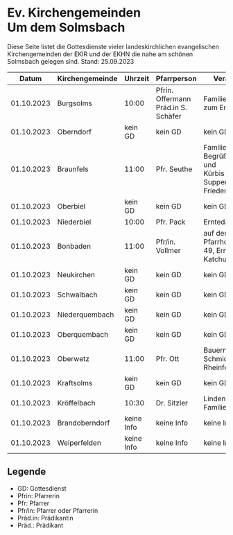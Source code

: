 # Ev. Kirchengemeinden<br>Um dem Solmsbach
Diese Seite listet die Gottesdienste vieler landeskirchlichen evangelischen Kirchengemeinden
der EKIR und der EKHN die nahe am schönen Solmsbach gelegen sind.
Stand: 25.09.2023

Datum        | Kirchengemeinde | Uhrzeit    | Pfarrperson       | Veranstaltung |
------------ | --------------- | ---------- | ----------------- | ------------- |
01.10.2023   | Burgsolms       | 10:00      | Pfrin. Offermann<br>Präd.in S. Schäfer | Familiengottesdienst zum Erntedankfest | 
01.10.2023   | Oberndorf       | kein GD    | kein GD           | kein GD       | 
01.10.2023   | Braunfels       | 11:00      | Pfr. Seuthe       | Familien GD mit Begrüßung Katchus und<br>Kürbis-Suppenessen in der Friedenskirche |
01.10.2023   | Oberbiel        | kein GD    | kein GD           | kein GD       |
01.10.2023   | Niederbiel      | 10:00      | Pfr. Pack         | Erntedank GD  |
01.10.2023   | Bonbaden        | 11:00      | Pfr/in. Vollmer   | auf dem ehem. Pfarrhof, Hauptstr. 49, Erntedank mit Katchus | 
01.10.2023   | Neukirchen      | kein GD    | kein GD           | kein GD       | 
01.10.2023   | Schwalbach      | kein GD    | kein GD           | kein GD       |
01.10.2023   | Niederquembach  | kein GD    | kein GD           | kein GD       |
01.10.2023   | Oberquembach    | kein GD    | kein GD           | kein GD       |
01.10.2023   | Oberwetz        | 11:00      | Pfr. Ott          | Bauernhof von Fr. Schmidt, Rheinfelserstr. 8 |
01.10.2023   | Kraftsolms      | kein GD    | kein GD           | kein GD       |
01.10.2023   | Kröffelbach     | 10:30      | Dr. Sitzler       | Lindenhof der Familie Andraschko | 
01.10.2023   | Brandoberndorf  | keine Info | keine Info        | keine Info    |
01.10.2023   | Weiperfelden    | keine Info | keine Info        | keine Info    |


## Legende
- GD: Gottesdienst
- Pfrin: Pfarrerin
- Pfr: Pfarrer
- Pfr/in: Pfarrer oder Pfarrerin
- Präd.in: Prädikantin
- Präd.: Prädikant
